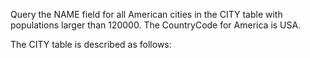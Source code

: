 Query the NAME field for all American cities in the CITY table with populations larger than 120000. The CountryCode for America is USA.

The CITY table is described as follows:
